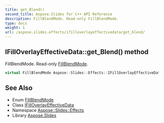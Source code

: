 ```yaml
---
title: get_Blend()
second_title: Aspose.Slides for C++ API Reference
description: FillBlendMode. Read-only FillBlendMode.
type: docs
weight: 1
url: /aspose.slides.effects/ifilloverlayeffectivedata/get_blend/
---
```

## IFillOverlayEffectiveData::get_Blend() method


FillBlendMode. Read-only [FillBlendMode](../../../aspose.slides/fillblendmode/).

```cpp
virtual FillBlendMode Aspose::Slides::Effects::IFillOverlayEffectiveData::get_Blend()=0
```

## See Also

* Enum [FillBlendMode](../../../aspose.slides/fillblendmode/)
* Class [IFillOverlayEffectiveData](../)
* Namespace [Aspose::Slides::Effects](../../)
* Library [Aspose.Slides](../../../)